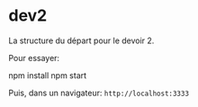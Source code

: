 # dev2
La structure du départ pour le devoir 2.

Pour essayer:

   npm install
   npm start

Puis, dans un navigateur: `http://localhost:3333`
